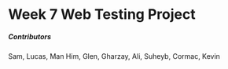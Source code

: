 # Week 7 Web Testing Project

##### Contributors
Sam, Lucas, Man Him, Glen, Gharzay, Ali, Suheyb, Cormac, Kevin
